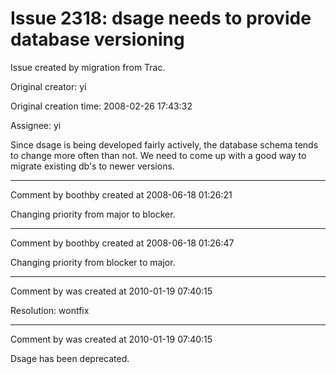 # Issue 2318: dsage needs to provide database versioning

Issue created by migration from Trac.

Original creator: yi

Original creation time: 2008-02-26 17:43:32

Assignee: yi

Since dsage is being developed fairly actively, the database schema tends to change more often than not. We need to come up with a good way to migrate existing db's to newer versions.


---

Comment by boothby created at 2008-06-18 01:26:21

Changing priority from major to blocker.


---

Comment by boothby created at 2008-06-18 01:26:47

Changing priority from blocker to major.


---

Comment by was created at 2010-01-19 07:40:15

Resolution: wontfix


---

Comment by was created at 2010-01-19 07:40:15

Dsage has been deprecated.
